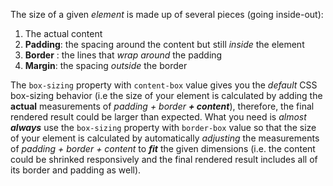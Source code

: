 The size of a given *element* is made up of several pieces (going inside-out):
1.  The actual content
2.  **Padding**: the spacing around the content but still *inside* the element
3.  **Border** : the lines that *wrap around* the padding
4.  **Margin**: the spacing *outside* the border

The `box-sizing` property with `content-box` value gives you the *default* CSS box-sizing behavior (i.e the size of your element is calculated by adding the **actual** measurements of *padding + border **+ content***), therefore, the final rendered result could be larger than expected.
What you need is *almost **always*** use the `box-sizing` property with `border-box` value so that the size of your element is calculated by automatically *adjusting* the measurements of *padding + border + content* to ***fit*** the given dimensions (i.e. the content could be shrinked responsively and the final rendered result includes all of its border and padding as well).